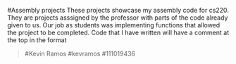 #Assembly projects
These projects showcase my assembly code for cs220. They are projects asssigned by the professor with parts of the code already 
given to us. Our job as students was implementing functions that allowed the project to be completed. Code that I 
have written will have a comment at the top in the format
>#Kevin Ramos
>#kevramos
>#111019436
